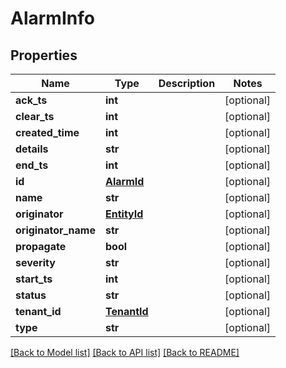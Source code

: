 # AlarmInfo

## Properties
Name | Type | Description | Notes
------------ | ------------- | ------------- | -------------
**ack_ts** | **int** |  | [optional] 
**clear_ts** | **int** |  | [optional] 
**created_time** | **int** |  | [optional] 
**details** | **str** |  | [optional] 
**end_ts** | **int** |  | [optional] 
**id** | [**AlarmId**](AlarmId.md) |  | [optional] 
**name** | **str** |  | [optional] 
**originator** | [**EntityId**](EntityId.md) |  | [optional] 
**originator_name** | **str** |  | [optional] 
**propagate** | **bool** |  | [optional] 
**severity** | **str** |  | [optional] 
**start_ts** | **int** |  | [optional] 
**status** | **str** |  | [optional] 
**tenant_id** | [**TenantId**](TenantId.md) |  | [optional] 
**type** | **str** |  | [optional] 

[[Back to Model list]](../README.md#documentation-for-models) [[Back to API list]](../README.md#documentation-for-api-endpoints) [[Back to README]](../README.md)


